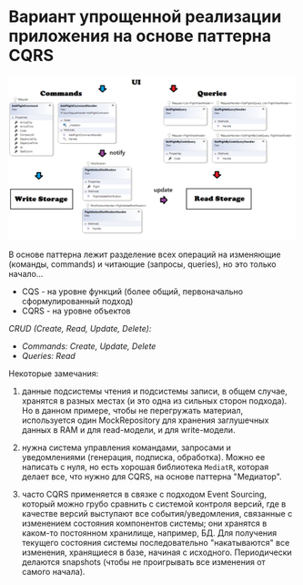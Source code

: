 # Вариант упрощенной реализации приложения на основе паттерна CQRS

![pic1](https://github.com/ar1st0crat/OODesignCaseStudies/blob/master/Images/CQRS_diagram.png)

В основе паттерна лежит разделение всех операций на изменяющие (команды, commands) и читающие (запросы, queries), но это только начало...

- CQS - на уровне функций (более общий, первоначально сформулированный подход)
- CQRS - на уровне объектов

*CRUD (Create, Read, Update, Delete):*

- *Commands: Create, Update, Delete*
- *Queries: Read*


Некоторые замечания:

1) данные подсистемы чтения и подсистемы записи, в общем случае, хранятся в разных местах (и это одна из сильных сторон подхода). Но в данном примере, чтобы не перегружать материал, используется один MockRepository для хранения заглушечных данных в RAM и для read-модели, и для write-модели.

2) нужна система управления командами, запросами и уведомлениями (генерация, подписка, обработка). Можно ее написать с нуля, но есть хорошая библиотека ```MediatR```, которая делает все, что нужно для CQRS, на основе паттерна "Медиатор".

3) часто CQRS применяется в связке с подходом Event Sourcing, который можно грубо сравнить с системой контроля версий, где в качестве версий выступают все события/уведомления, связанные с изменением состояния компонентов системы; они хранятся в каком-то постоянном хранилище, например, БД. Для получения текущего состояния системы последовательно "накатываются" все изменения, хранящиеся в базе, начиная с исходного. Периодически делаются snapshots (чтобы не проигрывать все изменения от самого начала).
